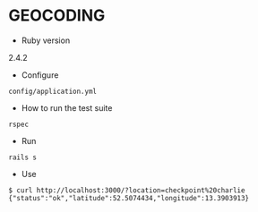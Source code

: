 # GEOCODING

* Ruby version

2.4.2

* Configure

``config/application.yml``

* How to run the test suite

``rspec``

* Run

``rails s``

* Use

```
$ curl http://localhost:3000/?location=checkpoint%20charlie
{"status":"ok","latitude":52.5074434,"longitude":13.3903913}
```
